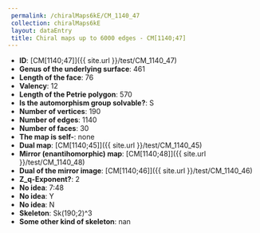 ```yaml
--- 
 permalink: /chiralMaps6kE/CM_1140_47 
 collection: chiralMaps6kE
 layout: dataEntry
 title: Chiral maps up to 6000 edges - CM[1140;47]
---
```


- **ID**: [CM[1140;47]]({{ site.url }}/test/CM_1140_47)
- **Genus of the underlying surface**: 461
- **Length of the face**: 76
- **Valency**: 12
- **Length of the Petrie polygon**: 570
- **Is the automorphism group solvable?**: S
- **Number of vertices**: 190
- **Number of edges**: 1140
- **Number of faces**: 30
- **The map is self-**: none
- **Dual map**: [CM[1140;45]]({{ site.url }}/test/CM_1140_45)
- **Mirror (enantihomorphic) map**: [CM[1140;48]]({{ site.url }}/test/CM_1140_48)
- **Dual of the mirror image**: [CM[1140;46]]({{ site.url }}/test/CM_1140_46)
- **Z_q-Exponent?**: 2
- **No idea**:  7:48
- **No idea**: Y
- **No idea**: N
- **Skeleton**: Sk(190;2)^3
- **Some other kind of skeleton**: nan

